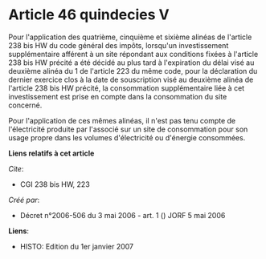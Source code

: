 # Article 46 quindecies V

Pour l'application des quatrième, cinquième et sixième alinéas de l'article 238 bis HW du code général des impôts, lorsqu'un
investissement supplémentaire afférent à un site répondant aux conditions fixées à l'article 238 bis HW précité a été décidé
au plus tard à l'expiration du délai visé au deuxième alinéa du 1 de l'article 223 du même code, pour la déclaration du
dernier exercice clos à la date de souscription visé au deuxième alinéa de l'article 238 bis HW précité, la consommation
supplémentaire liée à cet investissement est prise en compte dans la consommation du site concerné.

Pour l'application de ces mêmes alinéas, il n'est pas tenu compte de l'électricité produite par l'associé sur un site de
consommation pour son usage propre dans les volumes d'électricité ou d'énergie consommées.

**Liens relatifs à cet article**

_Cite_:

  - CGI 238 bis HW, 223

_Créé par_:

  - Décret n°2006-506 du 3 mai 2006 - art. 1 () JORF 5 mai 2006

**Liens**:

  - HISTO: Edition du 1er janvier 2007
